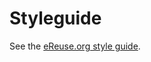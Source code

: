# Styleguide

See the [eReuse.org style guide](https://ereuse-org.gitbooks.io/software/styleguide.html).
